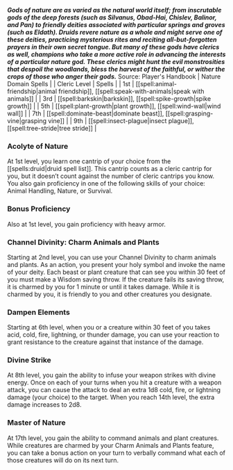 ***Gods of nature are as varied as the natural world itself; from inscrutable gods of the deep forests (such as Silvanus, Obad-Hai, Chislev, Balinor, and Pan) to friendly deities associated with particular springs and groves (such as Eldath). Druids revere nature as a whole and might serve one of these deities, practicing mysterious rites and reciting all-but-forgotten prayers in their own secret tongue. But many of these gods have clerics as well, champions who take a more active role in advancing the interests of a particular nature god. These clerics might hunt the evil monstrosities that despoil the woodlands, bless the harvest of the faithful, or wither the crops of those who anger their gods.***
Source: Player's Handbook
| Nature Domain Spells |
| Cleric Level | Spells |
| 1st | [[spell:animal-friendship|animal friendship]], [[spell:speak-with-animals|speak with animals]] |
| 3rd | [[spell:barkskin|barkskin]], [[spell:spike-growth|spike growth]] |
| 5th | [[spell:plant-growth|plant growth]], [[spell:wind-wall|wind wall]] |
| 7th | [[spell:dominate-beast|dominate beast]], [[spell:grasping-vine|grasping vine]] |
| 9th | [[spell:insect-plague|insect plague]], [[spell:tree-stride|tree stride]] |
### Acolyte of Nature
At 1st level, you learn one cantrip of your choice from the [[spells:druid|druid spell list]]. This cantrip counts as a cleric cantrip for you, but it doesn’t count against the number of cleric cantrips you know. You also gain proficiency in one of the following skills of your choice: Animal Handling, Nature, or Survival.
### Bonus Proficiency
Also at 1st level, you gain proficiency with heavy armor.
### Channel Divinity: Charm Animals and Plants
Starting at 2nd level, you can use your Channel Divinity to charm animals and plants.
As an action, you present your holy symbol and invoke the name of your deity. Each beast or plant creature that can see you within 30 feet of you must make a Wisdom saving throw. If the creature fails its saving throw, it is charmed by you for 1 minute or until it takes damage. While it is charmed by you, it is friendly to you and other creatures you designate.
### Dampen Elements
Starting at 6th level, when you or a creature within 30 feet of you takes acid, cold, fire, lightning, or thunder damage, you can use your reaction to grant resistance to the creature against that instance of the damage.
### Divine Strike
At 8th level, you gain the ability to infuse your weapon strikes with divine energy. Once on each of your turns when you hit a creature with a weapon attack, you can cause the attack to deal an extra 1d8 cold, fire, or lightning damage (your choice) to the target. When you reach 14th level, the extra damage increases to 2d8.
### Master of Nature
At 17th level, you gain the ability to command animals and plant creatures. While creatures are charmed by your Charm Animals and Plants feature, you can take a bonus action on your turn to verbally command what each of those creatures will do on its next turn.